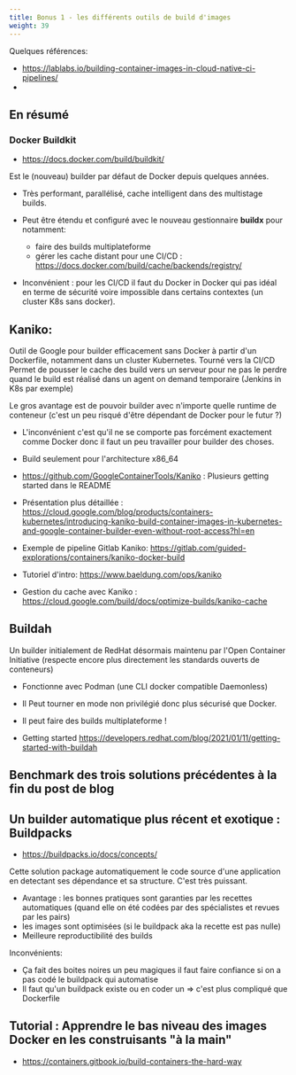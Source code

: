 ```yaml
---
title: Bonus 1 - les différents outils de build d'images
weight: 39
---
```


Quelques références:

- https://lablabs.io/building-container-images-in-cloud-native-ci-pipelines/
- 

## En résumé

### Docker Buildkit

- https://docs.docker.com/build/buildkit/

Est le (nouveau) builder par défaut de Docker depuis quelques années.

- Très performant, parallélisé, cache intelligent dans des multistage builds.
- Peut être étendu et configuré avec le nouveau gestionnaire **buildx** pour notamment:
    - faire des builds multiplateforme
    - gérer les cache distant pour une CI/CD : https://docs.docker.com/build/cache/backends/registry/

- Inconvénient : pour les CI/CD il faut du Docker in Docker qui pas idéal en terme de sécurité voire impossible dans certains contextes (un cluster K8s sans docker).

## Kaniko:

Outil de Google pour builder efficacement sans Docker à partir d'un Dockerfile, notamment dans un cluster Kubernetes. Tourné vers la CI/CD
Permet de pousser le cache des build vers un serveur pour ne pas le perdre quand le build est réalisé dans un agent on demand temporaire (Jenkins in K8s par exemple)

Le gros avantage est de pouvoir builder avec n'importe quelle runtime de conteneur (c'est un peu risqué d'être dépendant de Docker pour le futur ?)

- L'inconvénient c'est qu'il ne se comporte pas forcément exactement comme Docker donc il faut un peu travailler pour builder des choses.
- Build seulement pour l'architecture x86_64

- https://github.com/GoogleContainerTools/Kaniko : Plusieurs getting started dans le README

- Présentation plus détaillée : https://cloud.google.com/blog/products/containers-kubernetes/introducing-kaniko-build-container-images-in-kubernetes-and-google-container-builder-even-without-root-access?hl=en

- Exemple de pipeline Gitlab Kaniko: https://gitlab.com/guided-explorations/containers/kaniko-docker-build

- Tutoriel d'intro: https://www.baeldung.com/ops/kaniko

- Gestion du cache avec Kaniko : https://cloud.google.com/build/docs/optimize-builds/kaniko-cache

## Buildah

Un builder initialement de RedHat désormais maintenu par l'Open Container Initiative (respecte encore plus directement les standards ouverts de conteneurs)

- Fonctionne avec Podman (une CLI docker compatible Daemonless)
- Il Peut tourner en mode non privilégié donc plus sécurisé que Docker.
- Il peut faire des builds multiplateforme !

- Getting started https://developers.redhat.com/blog/2021/01/11/getting-started-with-buildah

## Benchmark des trois solutions précédentes à la fin du post de blog

## Un builder automatique plus récent et exotique : Buildpacks

- https://buildpacks.io/docs/concepts/

Cette solution package automatiquement le code source d'une application en detectant ses dépendance et sa structure. C'est très puissant.

- Avantage : les bonnes pratiques sont garanties par les recettes automatiques (quand elle on été codées par des spécialistes et revues par les pairs)
- les images sont optimisées (si le buildpack aka la recette est pas nulle)
- Meilleure reproductibilité des builds

Inconvénients:

- Ça fait des boites noires un peu magiques il faut faire confiance si on a pas codé le buildpack qui automatise
- Il faut qu'un buildpack existe ou en coder un => c'est plus compliqué que Dockerfile


## Tutorial : Apprendre le bas niveau des images Docker en les construisants "à la main"

- https://containers.gitbook.io/build-containers-the-hard-way
